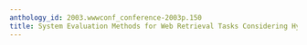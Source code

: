 ```yaml
---
anthology_id: 2003.wwwconf_conference-2003p.150
title: System Evaluation Methods for Web Retrieval Tasks Considering Hyperlink Structure
---
```

